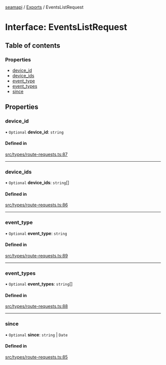 [seamapi](../README.md) / [Exports](../modules.md) / EventsListRequest

# Interface: EventsListRequest

## Table of contents

### Properties

- [device\_id](EventsListRequest.md#device_id)
- [device\_ids](EventsListRequest.md#device_ids)
- [event\_type](EventsListRequest.md#event_type)
- [event\_types](EventsListRequest.md#event_types)
- [since](EventsListRequest.md#since)

## Properties

### device\_id

• `Optional` **device\_id**: `string`

#### Defined in

[src/types/route-requests.ts:87](https://github.com/seamapi/javascript/blob/main/src/types/route-requests.ts#L87)

___

### device\_ids

• `Optional` **device\_ids**: `string`[]

#### Defined in

[src/types/route-requests.ts:86](https://github.com/seamapi/javascript/blob/main/src/types/route-requests.ts#L86)

___

### event\_type

• `Optional` **event\_type**: `string`

#### Defined in

[src/types/route-requests.ts:89](https://github.com/seamapi/javascript/blob/main/src/types/route-requests.ts#L89)

___

### event\_types

• `Optional` **event\_types**: `string`[]

#### Defined in

[src/types/route-requests.ts:88](https://github.com/seamapi/javascript/blob/main/src/types/route-requests.ts#L88)

___

### since

• `Optional` **since**: `string` \| `Date`

#### Defined in

[src/types/route-requests.ts:85](https://github.com/seamapi/javascript/blob/main/src/types/route-requests.ts#L85)
